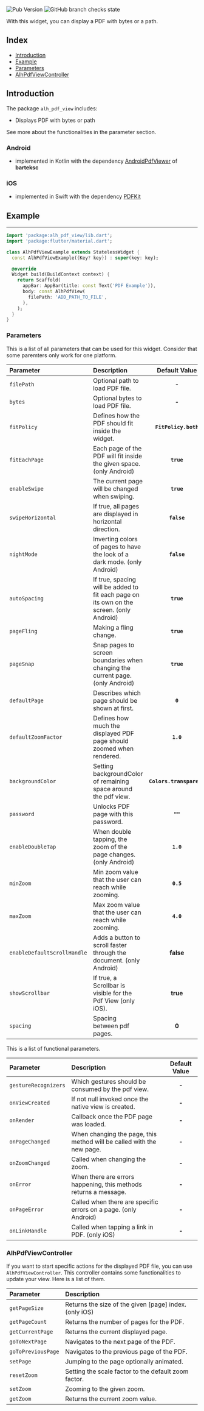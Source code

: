 ![Pub Version](https://img.shields.io/pub/v/alh_pdf_view?color=%23397ab6&style=flat-square)![GitHub branch checks state](https://img.shields.io/github/checks-status/alhappler/alh_pdf_view/master?style=flat-square)With this widget, you can display a PDF with bytes or a path.## Index- [Introduction](#introduction)- [Example](#example)- [Parameters](#parameters)- [AlhPdfViewController](#alh-pdf-view-controller)## IntroductionThe package `alh_pdf_view` includes:- Displays PDF with bytes or pathSee more about the functionalities in the parameter section.### Android- implemented in Kotlin with the dependency [AndroidPdfViewer](https://github.com/barteksc/AndroidPdfViewer) of **barteksc**### iOS- implemented in Swift with the dependency [PDFKit](https://developer.apple.com/documentation/pdfkit)## Example___```dartimport 'package:alh_pdf_view/lib.dart';import 'package:flutter/material.dart';class AlhPdfViewExample extends StatelessWidget {  const AlhPdfViewExample({Key? key}) : super(key: key);  @override  Widget build(BuildContext context) {    return Scaffold(      appBar: AppBar(title: const Text('PDF Example')),      body: const AlhPdfView(        filePath: 'ADD_PATH_TO_FILE',      ),    );  }}```### ParametersThis is a list of all parameters that can be used for this widget. Consider that some paremters only work for one platform.| **Parameter**               | **Description**                                                                          |    **Default Value**     ||:----------------------------|:-----------------------------------------------------------------------------------------|:------------------------:|| `filePath`                  | Optional path to load PDF file.                                                          |          **-**           || `bytes`                     | Optional bytes to load PDF file.                                                         |          **-**           || `fitPolicy`                 | Defines how the PDF should fit inside the widget.                                        |   **`FitPolicy.both`**   || `fitEachPage`               | Each page of the PDF will fit inside the given space. (only Android)                     |        **`true`**        || `enableSwipe`               | The current page will be changed when swiping.                                           |        **`true`**        || `swipeHorizontal`           | If true, all pages are displayed in horizontal direction.                                |       **`false`**        || `nightMode`                 | Inverting colors of pages to have the look of a dark mode. (only Android)                |       **`false`**        || `autoSpacing`               | If true, spacing will be added to fit each page on its own on the screen. (only Android) |        **`true`**        || `pageFling`                 | Making a fling change.                                                                   |        **`true`**        || `pageSnap`                  | Snap pages to screen boundaries when changing the current page. (only Android)           |        **`true`**        || `defaultPage`               | Describes which page should be shown at first.                                           |         **`0`**          || `defaultZoomFactor`         | Defines how much the displayed PDF page should zoomed when rendered.                     |        **`1.0`**         || `backgroundColor`           | Setting backgroundColor of remaining space around the pdf view.                          | **`Colors.transparent`** || `password`                  | Unlocks PDF page with this password.                                                     |         **`""`**         || `enableDoubleTap`           | When double tapping, the zoom of the page changes. (only Android)                        |        **`1.0`**         || `minZoom`                   | Min zoom value that the user can reach while zooming.                                    |        **`0.5`**         || `maxZoom`                   | Max zoom value that the user can reach while zooming.                                    |        **`4.0`**         || `enableDefaultScrollHandle` | Adds a button to scroll faster through the document. (only Android)                      |        **false**         || `showScrollbar`             | If true, a Scrollbar is visible for the Pdf View (only iOS).                             |         **true**         || `spacing`                   | Spacing between pdf pages.                                                               |          **0**           |This is a list of functional parameters.| **Parameter**        | **Description**                                                       |    **Default Value**     ||:---------------------|:----------------------------------------------------------------------|:------------------------:|| `gestureRecognizers` | Which gestures should be consumed by the pdf view.                    | **-** || `onViewCreated`      | If not null invoked once the native view is created.                  | **-** || `onRender`           | Callback once the PDF page was loaded.                                | **-** || `onPageChanged`      | When changing the page, this method will be called with the new page. | **-** || `onZoomChanged`      | Called when changing the zoom.                                        | **-** || `onError`            | When there are errors happening, this methods returns a message.      | **-** || `onPageError`        | Called when there are specific errors on a page. (only Android)       | **-** || `onLinkHandle`       | Called when tapping a link in PDF. (only iOS)                         | **-** |### AlhPdfViewControllerIf you want to start specific actions for the displayed PDF file, you can use `AlhPdfViewController`.This controller contains some functionalities to update your view. Here is a list of them.| **Parameter**      | **Description**                                        ||:-------------------|:-------------------------------------------------------|| `getPageSize`      | Returns the size of the given [page] index. (only iOS) || `getPageCount`     | Returns the number of pages for the PDF.               || `getCurrentPage`   | Returns the current displayed page.                    || `goToNextPage`     | Navigates to the next page of the PDF.                 || `goToPreviousPage` | Navigates to the previous page of the PDF.             || `setPage`          | Jumping to the page optionally animated.               || `resetZoom`        | Setting the scale factor to the default zoom factor.   || `setZoom`          | Zooming to the given zoom.                             || `getZoom`          | Returns the current zoom value.                        |